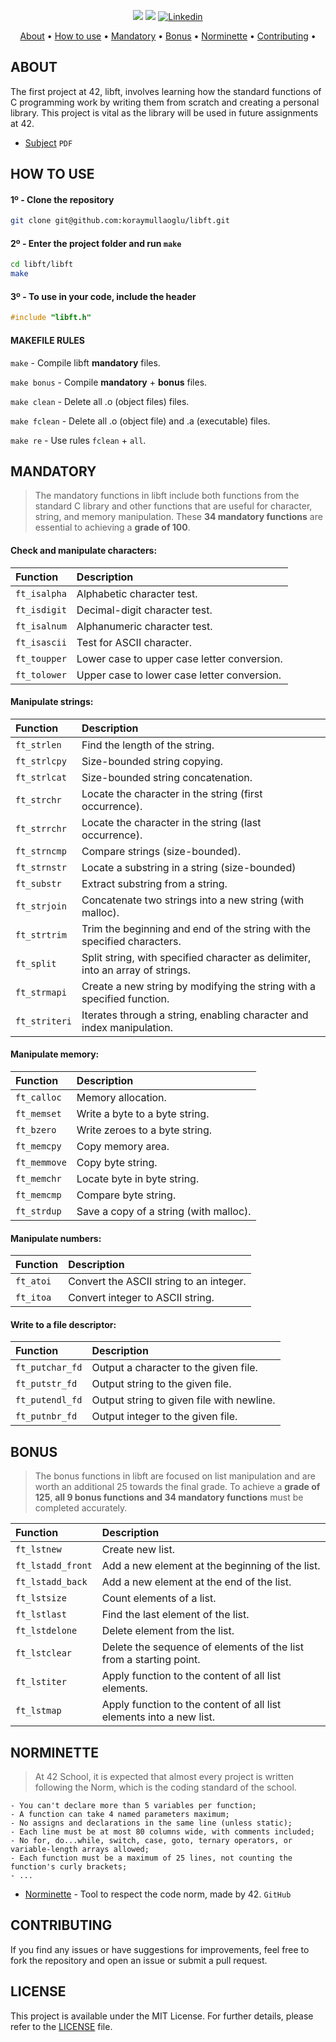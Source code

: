 <p align="center">
	<img src="https://img.shields.io/badge/status-finished-success?color=%2312bab9&style=flat-square"/>
	<img src="https://img.shields.io/badge/score-125%20%2F%20100-success?color=%2312bab9&style=flat-square"/>
	<a href='https://www.linkedin.com/in/mullaoglukoray' target="_blank"><img alt='Linkedin' src='https://img.shields.io/badge/LinkedIn-100000?style=flat-square&logo=Linkedin&logoColor=white&labelColor=0A66C2&color=0A66C2'/></a>
</p>

<p align="center">
	<a href="#about">About</a> •
	<a href="#how-to-use">How to use</a> •
	<a href="#mandatory">Mandatory</a> •
	<a href="#bonus">Bonus</a> •
	<a href="#norminette">Norminette</a> •
	<a href="#contributing">Contributing</a> •
</p>

## ABOUT
The first project at 42, libft, involves learning how the standard functions of C programming work by writing them from scratch and creating a personal library. This project is vital as the library will be used in future assignments at 42.


- [Subject](https://github.com/koraymullaoglu/libft/blob/master/subject/en.subject_libft.pdf) `PDF`

## HOW TO USE
#### 1º - Clone the repository
```bash
git clone git@github.com:koraymullaoglu/libft.git 
```

#### 2º - Enter the project folder and run `make`
```bash
cd libft/libft
make
```

#### 3º - To use in your code, include the header
```c
#include "libft.h"
```

#### MAKEFILE RULES

`make` - Compile libft **mandatory** files.

`make bonus` - Compile **mandatory** + **bonus** files.

`make clean` - Delete all .o (object files) files.

`make fclean` - Delete all .o (object file) and .a (executable) files.

`make re` - Use rules `fclean` + `all`.

## MANDATORY
> The mandatory functions in libft include both functions from the standard C library and other functions that are useful for character, string, and memory manipulation. These **34 mandatory functions** are essential to achieving a **grade of 100**.

#### Check and manipulate characters:
| Function | Description |
| :- | :- |
| `ft_isalpha` | Alphabetic character test. |
| `ft_isdigit` | Decimal-digit character test. |
| `ft_isalnum` | Alphanumeric character test. |
| `ft_isascii` | Test for ASCII character. |
| `ft_toupper` | Lower case to upper case letter conversion. |
| `ft_tolower` | Upper case to lower case letter conversion. |

#### Manipulate strings:
| Function | Description |
| :- | :- |
| `ft_strlen`   | Find the length of the string. |
| `ft_strlcpy`  | Size-bounded string copying. |
| `ft_strlcat`  | Size-bounded string concatenation. |
| `ft_strchr`   | Locate the character in the string (first occurrence). |
| `ft_strrchr`  | Locate the character in the string (last occurrence). |
| `ft_strncmp`  | Compare strings (size-bounded). |
| `ft_strnstr`  | Locate a substring in a string (size-bounded) |
| `ft_substr`   | Extract substring from a string. |
| `ft_strjoin`  | Concatenate two strings into a new string (with malloc). |
| `ft_strtrim`  | Trim the beginning and end of the string with the specified characters. |
| `ft_split`    | Split string, with specified character as delimiter, into an array of strings. |
| `ft_strmapi`  | Create a new string by modifying the string with a specified function. |
| `ft_striteri` | Iterates through a string, enabling character and index manipulation. |

#### Manipulate memory:
| Function | Description |
| :- | :- |
| `ft_calloc`  | Memory allocation. |
| `ft_memset`  | Write a byte to a byte string. |
| `ft_bzero`   | Write zeroes to a byte string. |
| `ft_memcpy`  | Copy memory area. |
| `ft_memmove` | Copy byte string. |
| `ft_memchr`  | Locate byte in byte string. |
| `ft_memcmp`  | Compare byte string. |
| `ft_strdup`  | Save a copy of a string (with malloc). |

#### Manipulate numbers:
| Function | Description |
| :- | :- |
| `ft_atoi` | Convert the ASCII string to an integer. |
| `ft_itoa` | Convert integer to ASCII string. |

#### Write to a file descriptor:
| Function | Description |
| :- | :- |
| `ft_putchar_fd` | Output a character to the given file. |
| `ft_putstr_fd`  | Output string to the given file. |
| `ft_putendl_fd` | Output string to given file with newline. |
| `ft_putnbr_fd`  | Output integer to the given file. |

## BONUS
> The bonus functions in libft are focused on list manipulation and are worth an additional 25 towards the final grade. To achieve a **grade of 125**, **all 9 bonus functions and 34 mandatory functions** must be completed accurately.

| Function | Description |
| :- | :- |
| `ft_lstnew`       | Create new list. |
| `ft_lstadd_front` | Add a new element at the beginning of the list. |
| `ft_lstadd_back`  | Add a new element at the end of the list. |
| `ft_lstsize`      | Count elements of a list. |
| `ft_lstlast`      | Find the last element of the list. |
| `ft_lstdelone`    | Delete element from the list. |
| `ft_lstclear`     | Delete the sequence of elements of the list from a starting point. |
| `ft_lstiter`      | Apply function to the content of all list elements. |
| `ft_lstmap`       | Apply function to the content of all list elements into a new list. |

## NORMINETTE
> At 42 School, it is expected that almost every project is written following the Norm, which is the coding standard of the school.

```
- You can't declare more than 5 variables per function;
- A function can take 4 named parameters maximum;
- No assigns and declarations in the same line (unless static);
- Each line must be at most 80 columns wide, with comments included;
- No for, do...while, switch, case, goto, ternary operators, or variable-length arrays allowed;
- Each function must be a maximum of 25 lines, not counting the function's curly brackets;
- ...
```

* [Norminette](https://github.com/42School/norminette) - Tool to respect the code norm, made by 42. `GitHub`

## CONTRIBUTING

If you find any issues or have suggestions for improvements, feel free to fork the repository and open an issue or submit a pull request.

## LICENSE

This project is available under the MIT License. For further details, please refer to the [LICENSE](https://github.com/koraymullaoglu/libft/blob/master/LICENSE) file.


